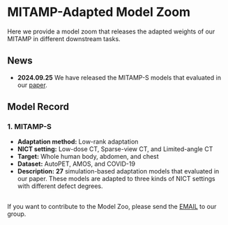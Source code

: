 # MITAMP-Adapted Model Zoom

Here we provide a model zoom that releases the adapted weights of our MITAMP in different downstream tasks.

## News
- **2024.09.25** We have released the MITAMP-S models that evaluated in our [paper](*******).

## Model Record
### 1. MITAMP-S
- **Adaptation method:** Low-rank adaptation
- **NICT setting:** Low-dose CT, Sparse-view CT, and Limited-angle CT
- **Target:** Whole human body, abdomen, and chest
- **Dataset:** AutoPET, AMOS, and COVID-19
- **Description:** **27** simulation-based adaptation models that evaluated in our paper. These models are adapted to three kinds of NICT settings with different defect degrees.

## 
If you want to contribute to the Model Zoo, please send the [EMAIL](mailto:ythe1995@163.com) to our group.
